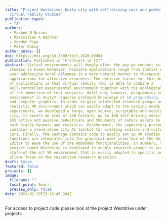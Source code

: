 ```yaml
---
title: "Project Westdrive: Unity city with self-driving cars and pedestrians for
  virtual reality studies"
publication_types:
  - "2"
authors:
  - Farbod N Nezami
  - Maximilian A Wächter
  - Gordon Pipa
  - Peter König
author_notes: []
doi: https://doi.org/10.3389/fict.2020.00001
publication: Published in "Frontiers in ICT"
abstract: Virtual environments will deeply alter the way we conduct scientific
  studies on human behavior. Possible applications range from spatial navigation
  over addressing moral dilemmas in a more natural manner to therapeutic
  applications for affective disorders. The decisive factor for this broad range
  of applications is that virtual reality (VR) is able to combine a
  well-controlled experimental environment together with the ecological validity
  of the immersion of test subjects. Until now, however, programming such an
  environment in Unity® requires profound knowledge of C# programming, 3D design
  and computer graphics. In order to give interested research groups access to a
  realistic VR environment which can easily adapt to the varying needs of
  experiments, we developed a large, open source, scriptable and modular VR
  city. It covers an area of 230 hectare, up to 150 self-driving vehicles and
  655 active and passive pedestrians and thousands of nature assets to make it
  both highly dynamic and realistic. Furthermore, the repository presented here
  contains a stand-alone City AI toolkit for creating avatars and customizing
  cars. Finally, the package contains code to easily set up VR studies. All main
  functions are integrated into the graphical user interface of the Unity®
  Editor to ease the use of the embedded functionalities. In summary, the
  project named Westdrive is developed to enable research groups to access a
  state-of-the-art VR environment that is easily adapted to specific needs and
  allows focus on the respective research question.
draft: false
featured: false
projects: []
image:
  filename: ""
  focal_point: Smart
  preview_only: false
date: 2021-02-19T23:18:45.204Z
---
```

For access to project code please look at the project Westdrive under projects